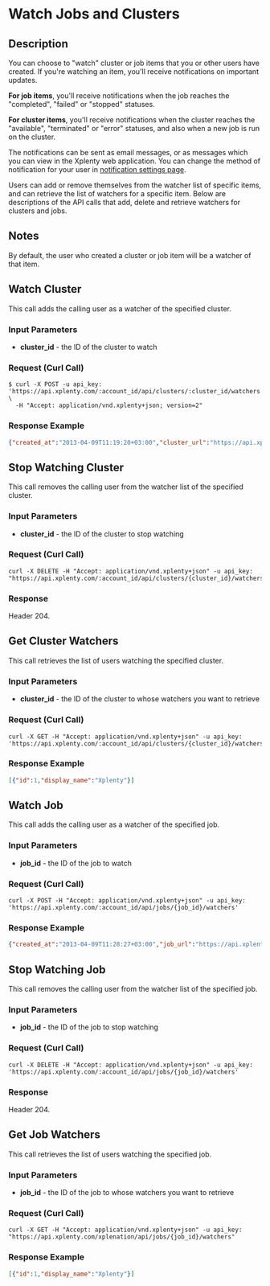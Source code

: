 # Watch Jobs and Clusters

## Description
You can choose to "watch" cluster or job items that you or other users have created. 
If you're watching an item, you'll receive notifications on important updates.

**For job items**, you'll receive notifications when the job reaches the "completed", "failed" or "stopped" statuses.

**For cluster items**, you'll receive notifications when the cluster reaches the "available", "terminated" or "error" statuses,
and also when a new job is run on the cluster.

The notifications can be sent as email messages, or as messages which you can view in the Xplenty web application.
You can change the method of notification for your user in [notification settings page](https://app.xplenty.com/settings/notifications).

Users can add or remove themselves from the watcher list of specific items, and can retrieve the list of watchers for a specific item.
Below are descriptions of the API calls that add, delete and retrieve watchers for clusters and jobs.

## Notes
By default, the user who created a cluster or job item will be a watcher of that item.

## Watch Cluster
This call adds the calling user as a watcher of the specified cluster.

### Input Parameters
* **cluster_id** - the ID of the cluster to watch

### Request (Curl Call)
```shell
$ curl -X POST -u api_key: 'https://api.xplenty.com/:account_id/api/clusters/:cluster_id/watchers' \
  -H "Accept: application/vnd.xplenty+json; version=2" 
```

### Response Example
```json
{"created_at":"2013-04-09T11:19:20+03:00","cluster_url":"https://api.xplenty.com/xplenation/api/clusters/370"}
```

## Stop Watching Cluster
This call removes the calling user from the watcher list of the specified cluster.

### Input Parameters
* **cluster_id** - the ID of the cluster to stop watching

### Request (Curl Call)
```shell
curl -X DELETE -H "Accept: application/vnd.xplenty+json" -u api_key: "https://api.xplenty.com/:account_id/api/clusters/{cluster_id}/watchers"
```

### Response
Header 204.

## Get Cluster Watchers
This call retrieves the list of users watching the specified cluster.

### Input Parameters
* **cluster_id** - the ID of the cluster to whose watchers you want to retrieve

### Request (Curl Call)
```shell
curl -X GET -H "Accept: application/vnd.xplenty+json" -u api_key: 'https://api.xplenty.com/:account_id/api/clusters/{cluster_id}/watchers'
```

### Response Example
```json
[{"id":1,"display_name":"Xplenty"}]
```

## Watch Job
This call adds the calling user as a watcher of the specified job.

### Input Parameters
* **job_id** - the ID of the job to watch

### Request (Curl Call)
```shell
curl -X POST -H "Accept: application/vnd.xplenty+json" -u api_key: 'https://api.xplenty.com/:account_id/api/jobs/{job_id}/watchers'
```

### Response Example
```json
{"created_at":"2013-04-09T11:28:27+03:00","job_url":"https://api.xplenty.com/xplenation/api/jobs/492"}
```

## Stop Watching Job
This call removes the calling user from the watcher list of the specified job.

### Input Parameters
* **job_id** - the ID of the job to stop watching

### Request (Curl Call)
```shell
curl -X DELETE -H "Accept: application/vnd.xplenty+json" -u api_key: 'https://api.xplenty.com/:account_id/api/jobs/{job_id}/watchers'
```

### Response
Header 204.

## Get Job Watchers
This call retrieves the list of users watching the specified job.

### Input Parameters
* **job_id** - the ID of the job to whose watchers you want to retrieve

### Request (Curl Call)
```shell
curl -X GET -H "Accept: application/vnd.xplenty+json" -u api_key: "https://api.xplenty.com/xplenation/api/jobs/{job_id}/watchers"
```

### Response Example
```json
[{"id":1,"display_name":"Xplenty"}]
```
